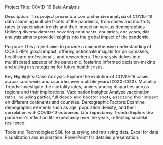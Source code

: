Project Title: COVID-19 Data Analysis

Description:
This project presents a comprehensive analysis of COVID-19 data spanning multiple facets of the pandemic, from cases and mortality rates to vaccination trends and their impact on various demographics. Utilizing diverse datasets covering continents, countries, and years, this analysis aims to provide insights into the global impact of the pandemic.

Purpose:
This project aims to provide a comprehensive understanding of COVID-19's global impact, offering actionable insights for policymakers, healthcare professionals, and researchers. The analysis delves into multifaceted aspects of the pandemic, fostering informed decision-making and aiding in strategizing for future health crises.

Key Highlights:
Case Analysis: Explore the evolution of COVID-19 cases across continents and countries over multiple years (2020-2022).
Mortality Trends: Investigate the mortality rates, understanding disparities across regions and their implications.
Vaccination Insights: Analyze vaccination rates, including partial, full doses, and booster shots, assessing their impact on different continents and countries.
Demographic Factors: Examine demographic elements such as age, population density, and their correlation with COVID-19 outcomes.
Life Expectancy Trends: Explore the pandemic's effect on life expectancy over the years, reflecting societal resilience.

Tools and Technologies:
SQL for querying and retrieving data.
Excel for data visualization and exploration.
PowerPoint for detailed presentation.
